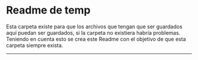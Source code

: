 # Readme de temp

Esta carpeta existe para que los archivos que tengan que ser guardados aquí puedan ser guardados, si la carpeta no existiera habría problemas. Teniendo en cuenta esto se crea este Readme con el objetivo de que esta carpeta siempre exista.
***